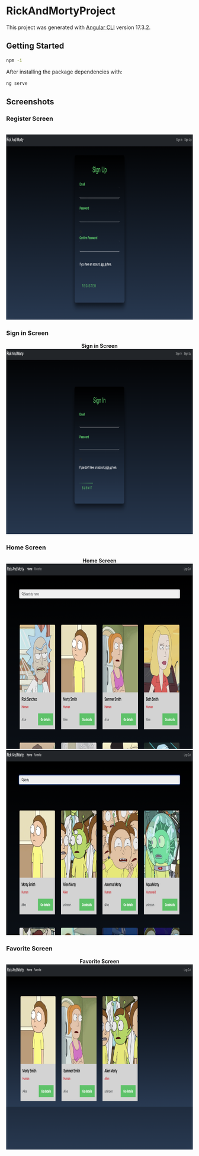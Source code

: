# RickAndMortyProject

This project was generated with [Angular CLI](https://github.com/angular/angular-cli) version 17.3.2.

## Getting Started


```bash
npm -i
```
After installing the package dependencies with:


```bash
ng serve
```

## Screenshots

### Register Screen

<div align="center">
  <br />
  <img src="src/assets/images/register.png" alt="Register Screen" height="500" />
</div>

### Sign in Screen

<div align="center">
  <b>Sign in Screen</b>
  <br />
  <img src="src/assets/images/sign-in.png" alt="Sign in Screen" height="500" />
</div>

### Home Screen

<div align="center">
  <b>Home Screen</b>
  <br />
  <img src="src/assets/images/home.png" alt="Home Screen" height="500" />
    <img src="src/assets/images/search.png" alt="Home Screen" height="500" />

</div>



### Favorite Screen

<div align="center">
  <b> Favorite Screen</b>
  <br />
  <img src="src/assets/images/favorite.png" alt="Favorite Screen" height="500" />
</div>
